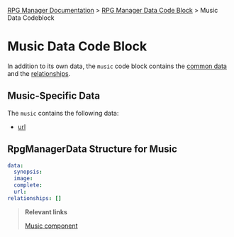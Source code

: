 [RPG Manager Documentation](../../index.md) >
[RPG Manager Data Code Block](../index.md) >
Music Data Codeblock

# Music Data Code Block


In addition to its own data, the `music` code block contains the [common data](../common/index.md) and the 
[relationships](../common/relationship.md).

## Music-Specific Data

The `music` contains the following  data:

- [url](url.md)

## RpgManagerData Structure for Music

```yaml
data:
  synopsis: 
  image: 
  complete: 
  url:
relationships: []
```

> **Relevant links**
>
> [Music component](../../components/music.md)
